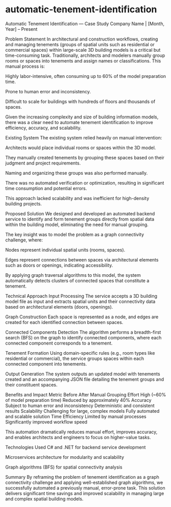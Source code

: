 # automatic-tenement-identification

Automatic Tenement Identification — Case Study
Company Name | [Month, Year] – Present

Problem Statement
In architectural and construction workflows, creating and managing tenements (groups of spatial units such as residential or commercial spaces) within large-scale 3D building models is a critical but time-consuming task. Traditionally, architects and modelers manually group rooms or spaces into tenements and assign names or classifications. This manual process is:

Highly labor-intensive, often consuming up to 60% of the model preparation time.

Prone to human error and inconsistency.

Difficult to scale for buildings with hundreds of floors and thousands of spaces.

Given the increasing complexity and size of building information models, there was a clear need to automate tenement identification to improve efficiency, accuracy, and scalability.

Existing System
The existing system relied heavily on manual intervention:

Architects would place individual rooms or spaces within the 3D model.

They manually created tenements by grouping these spaces based on their judgment and project requirements.

Naming and organizing these groups was also performed manually.

There was no automated verification or optimization, resulting in significant time consumption and potential errors.

This approach lacked scalability and was inefficient for high-density building projects.

Proposed Solution
We designed and developed an automated backend service to identify and form tenement groups directly from spatial data within the building model, eliminating the need for manual grouping.

The key insight was to model the problem as a graph connectivity challenge, where:

Nodes represent individual spatial units (rooms, spaces).

Edges represent connections between spaces via architectural elements such as doors or openings, indicating accessibility.

By applying graph traversal algorithms to this model, the system automatically detects clusters of connected spaces that constitute a tenement.

Technical Approach
Input Processing
The service accepts a 3D building model file as input and extracts spatial units and their connectivity data based on architectural elements (doors, openings).

Graph Construction
Each space is represented as a node, and edges are created for each identified connection between spaces.

Connected Components Detection
The algorithm performs a breadth-first search (BFS) on the graph to identify connected components, where each connected component corresponds to a tenement.

Tenement Formation
Using domain-specific rules (e.g., room types like residential or commercial), the service groups spaces within each connected component into tenements.

Output Generation
The system outputs an updated model with tenements created and an accompanying JSON file detailing the tenement groups and their constituent spaces.

Benefits and Impact
Metric	Before	After
Manual Grouping Effort	High (~60% of model preparation time)	Reduced by approximately 40%
Accuracy	Subject to human error and inconsistency	Deterministic and consistent results
Scalability	Challenging for large, complex models	Fully automated and scalable solution
Time Efficiency	Limited by manual processes	Significantly improved workflow speed

This automation dramatically reduces manual effort, improves accuracy, and enables architects and engineers to focus on higher-value tasks.

Technologies Used
C# and .NET for backend service development

Microservices architecture for modularity and scalability

Graph algorithms (BFS) for spatial connectivity analysis

Summary
By reframing the problem of tenement identification as a graph connectivity challenge and applying well-established graph algorithms, we successfully automated a previously manual, error-prone task. This solution delivers significant time savings and improved scalability in managing large and complex spatial building models.
